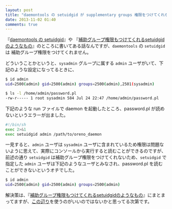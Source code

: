 ```yaml
---
layout: post
title: "daemontools の setuidgid が supplementary groups 権限をつけてくれない件"
date: 2013-11-02 01:40
comments: true
---
```


『[daemontools の setuidgid](http://cr.yp.to/daemontools/setuidgid.html)』や 『[補助グループ権限もつけてくれるsetuidgidのようなもの](http://d.hatena.ne.jp/hirose31/20130808/1375965331)』のところに書いてある話なんですが、`daemontools` の `setuidgid` は 補助グループ権限をつけてくれません。

どういうことかというと、`sysadmin` グループに属する `admin` ユーザがいて、下記のような設定になってるときに、

```bash
$ id admin
uid=2500(admin) gid=2500(admin) groups=2500(admin),2501(sysadmin)

$ ls -l /home/admin/password.pl
-rw-r----- 1 root sysadmin 584 Jul 24 22:47 /home/admin/password.pl
```

下記のような run ファイルで daemon を起動したところ、password.pl が読めないというエラーが出ました。

```bash
#!/bin/sh
exec 2>&1
exec setuidgid admin /path/to/oreno_daemon
```

一見すると、`admin` ユーザは `sysadmin` ユーザに含まれているため権限は問題ないように思えて、実際にコンソールから実行すると読むことができるのですが、前述の通り `setuidgid` は補助グループ権限をつけてくれないため、`setuidgid` で指定した `admin` ユーザは下記のようなユーザとみなされ、password.pl を読むことができないというオチでした。

```bash
$ id admin
uid=2500(admin) gid=2500(admin) groups=2500(admin)
```

解決策は、『[補助グループ権限もつけてくれるsetuidgidのようなもの](http://d.hatena.ne.jp/hirose31/20130808/1375965331)』にまとまってますが、[この辺り](https://gist.github.com/kazuho/6181648)を使うのがいいのではないかと思ってる次第です。
